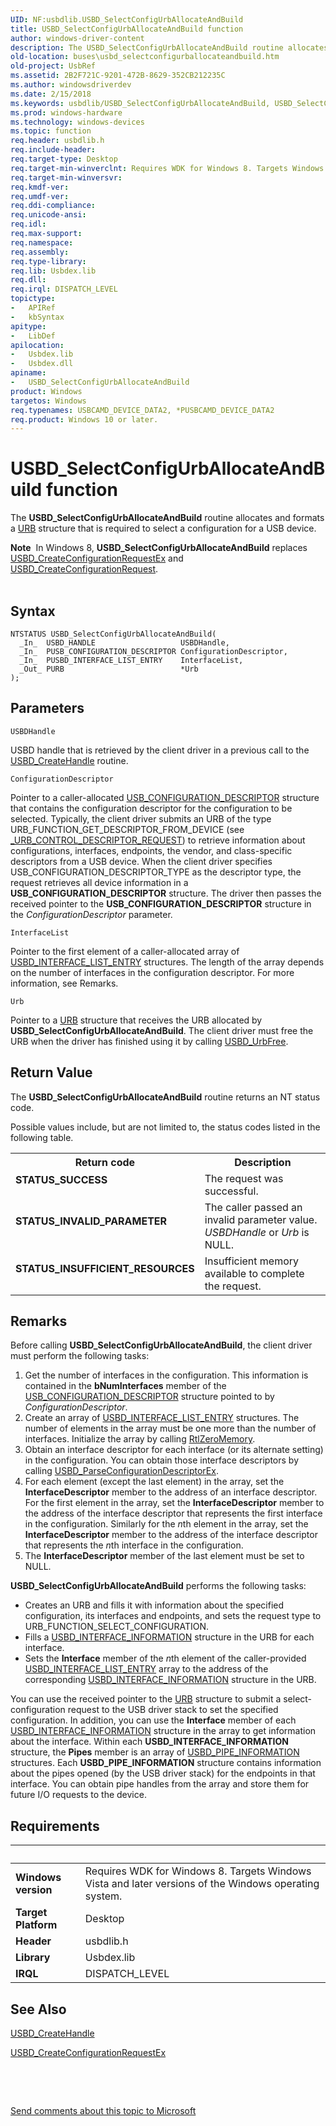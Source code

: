 ```yaml
---
UID: NF:usbdlib.USBD_SelectConfigUrbAllocateAndBuild
title: USBD_SelectConfigUrbAllocateAndBuild function
author: windows-driver-content
description: The USBD_SelectConfigUrbAllocateAndBuild routine allocates and formats a URB structure that is required to select a configuration for a USB device.
old-location: buses\usbd_selectconfigurballocateandbuild.htm
old-project: UsbRef
ms.assetid: 2B2F721C-9201-472B-8629-352CB212235C
ms.author: windowsdriverdev
ms.date: 2/15/2018
ms.keywords: usbdlib/USBD_SelectConfigUrbAllocateAndBuild, USBD_SelectConfigUrbAllocateAndBuild, USBD_SelectConfigUrbAllocateAndBuild routine [Buses], buses.usbd_selectconfigurballocateandbuild
ms.prod: windows-hardware
ms.technology: windows-devices
ms.topic: function
req.header: usbdlib.h
req.include-header: 
req.target-type: Desktop
req.target-min-winverclnt: Requires WDK for Windows 8. Targets Windows Vista and later versions of the Windows operating system.
req.target-min-winversvr: 
req.kmdf-ver: 
req.umdf-ver: 
req.ddi-compliance: 
req.unicode-ansi: 
req.idl: 
req.max-support: 
req.namespace: 
req.assembly: 
req.type-library: 
req.lib: Usbdex.lib
req.dll: 
req.irql: DISPATCH_LEVEL
topictype:
-	APIRef
-	kbSyntax
apitype:
-	LibDef
apilocation:
-	Usbdex.lib
-	Usbdex.dll
apiname:
-	USBD_SelectConfigUrbAllocateAndBuild
product: Windows
targetos: Windows
req.typenames: USBCAMD_DEVICE_DATA2, *PUSBCAMD_DEVICE_DATA2
req.product: Windows 10 or later.
---
```



# USBD_SelectConfigUrbAllocateAndBuild function
The <b>USBD_SelectConfigUrbAllocateAndBuild</b> routine allocates and formats a <a href="..\usb\ns-usb-_urb.md">URB</a> structure that is required to select a configuration for a USB device.

<div class="alert"><b>Note</b>  In Windows 8, <b>USBD_SelectConfigUrbAllocateAndBuild</b> replaces <a href="..\usbdlib\nf-usbdlib-usbd_createconfigurationrequestex.md">USBD_CreateConfigurationRequestEx</a> and <a href="..\usbdlib\nf-usbdlib-usbd_createconfigurationrequest.md">USBD_CreateConfigurationRequest</a>.</div>
<div> </div>

## Syntax

````
NTSTATUS USBD_SelectConfigUrbAllocateAndBuild(
  _In_  USBD_HANDLE                   USBDHandle,
  _In_  PUSB_CONFIGURATION_DESCRIPTOR ConfigurationDescriptor,
  _In_  PUSBD_INTERFACE_LIST_ENTRY    InterfaceList,
  _Out_ PURB                          *Urb
);
````

## Parameters

`USBDHandle`

USBD handle that is retrieved by the client driver in a previous call to  the <a href="..\usbdlib\nf-usbdlib-usbd_createhandle.md">USBD_CreateHandle</a> routine.

`ConfigurationDescriptor`

Pointer to a caller-allocated <a href="..\usbspec\ns-usbspec-_usb_configuration_descriptor.md">USB_CONFIGURATION_DESCRIPTOR</a> structure that contains the configuration descriptor for the configuration to be selected. Typically, the client driver submits an URB  of the type  URB_FUNCTION_GET_DESCRIPTOR_FROM_DEVICE (see <a href="..\usb\ns-usb-_urb_control_descriptor_request.md">_URB_CONTROL_DESCRIPTOR_REQUEST</a>)     to retrieve information about configurations, interfaces, endpoints, the vendor, and class-specific descriptors from a USB device. When the client driver specifies USB_CONFIGURATION_DESCRIPTOR_TYPE as the descriptor type, the request retrieves all device information in a <b>USB_CONFIGURATION_DESCRIPTOR</b> structure. The driver then passes the received pointer to    the <b>USB_CONFIGURATION_DESCRIPTOR</b> structure in the <i>ConfigurationDescriptor</i> parameter.

`InterfaceList`

Pointer to the first element of a caller-allocated array of <a href="..\usbdlib\ns-usbdlib-_usbd_interface_list_entry.md">USBD_INTERFACE_LIST_ENTRY</a>    structures. The length of the array depends on the number of interfaces in the configuration descriptor. For more information, see Remarks.

`Urb`

Pointer to a <a href="..\usb\ns-usb-_urb.md">URB</a> structure that receives the URB allocated by <b>USBD_SelectConfigUrbAllocateAndBuild</b>. The client driver must free the URB when the driver has finished using it by calling <a href="..\usbdlib\nf-usbdlib-usbd_urbfree.md">USBD_UrbFree</a>.


## Return Value

The <b>USBD_SelectConfigUrbAllocateAndBuild</b> routine returns an NT status code. 


Possible values include, but are not limited to, the status codes listed in the following table.

<table>
<tr>
<th>Return code</th>
<th>Description</th>
</tr>
<tr>
<td width="40%">
<dl>
<dt><b>STATUS_SUCCESS</b></dt>
</dl>
</td>
<td width="60%">
The request was successful.

</td>
</tr>
<tr>
<td width="40%">
<dl>
<dt><b>STATUS_INVALID_PARAMETER</b></dt>
</dl>
</td>
<td width="60%">
The caller passed an invalid parameter value. <i>USBDHandle</i> or  <i>Urb</i> is NULL.

</td>
</tr>
<tr>
<td width="40%">
<dl>
<dt><b>STATUS_INSUFFICIENT_RESOURCES</b></dt>
</dl>
</td>
<td width="60%">
Insufficient memory available to complete the request.

</td>
</tr>
</table>

## Remarks

Before calling <b>USBD_SelectConfigUrbAllocateAndBuild</b>, the client driver must perform the following tasks: 

<ol>
<li>Get the number of interfaces in the configuration. This information is contained in the <b>bNumInterfaces</b> member of the <a href="..\usbspec\ns-usbspec-_usb_configuration_descriptor.md">USB_CONFIGURATION_DESCRIPTOR</a> structure pointed to by <i>ConfigurationDescriptor</i>.</li>
<li>Create an array of  <a href="..\usbdlib\ns-usbdlib-_usbd_interface_list_entry.md">USBD_INTERFACE_LIST_ENTRY</a> structures. The number  of elements in the array  must be one more than the number of interfaces. Initialize the array by calling <a href="..\wdm\nf-wdm-rtlzeromemory.md">RtlZeroMemory</a>. </li>
<li>Obtain an interface descriptor  for each interface (or its alternate setting)   in the configuration. You can obtain those interface descriptors by calling <a href="..\usbdlib\nf-usbdlib-usbd_parseconfigurationdescriptorex.md">USBD_ParseConfigurationDescriptorEx</a>. </li>
<li>For each element (except  the last element) in the array,  set the <b>InterfaceDescriptor</b> member to the address of an  interface descriptor. For the first element in the array, set the <b>InterfaceDescriptor</b> member to the address of the  interface descriptor that represents the first interface in the configuration. Similarly for the <i>n</i>th element in the array, set the <b>InterfaceDescriptor</b> member to the address of the  interface descriptor that represents the <i>n</i>th interface in the configuration. </li>
<li>The <b>InterfaceDescriptor</b> member of the last element must be set to NULL. </li>
</ol>
<b>USBD_SelectConfigUrbAllocateAndBuild</b> performs the following tasks: 

<ul>
<li>Creates an URB and fills it with information about the specified configuration, its interfaces and endpoints, and sets the request type to URB_FUNCTION_SELECT_CONFIGURATION.</li>
<li>Fills a <a href="..\usb\ns-usb-_usbd_interface_information.md">USBD_INTERFACE_INFORMATION</a> structure in the URB for each interface.</li>
<li>Sets  the <b>Interface</b> member of the <i>n</i>th element of the caller-provided <a href="..\usbdlib\ns-usbdlib-_usbd_interface_list_entry.md">USBD_INTERFACE_LIST_ENTRY</a>  array to the address of the corresponding <a href="..\usb\ns-usb-_usbd_interface_information.md">USBD_INTERFACE_INFORMATION</a> structure in the URB.</li>
</ul>
You can use the received pointer to the <a href="..\usb\ns-usb-_urb.md">URB</a> structure to submit a select-configuration request to the USB driver stack to set the specified configuration. In addition, you can use the <b>Interface</b> member of each <a href="..\usb\ns-usb-_usbd_interface_information.md">USBD_INTERFACE_INFORMATION</a> structure in the array to get information about the interface. Within each <b>USBD_INTERFACE_INFORMATION</b> structure, the  <b>Pipes</b> member is an array of <a href="..\usb\ns-usb-_usbd_pipe_information.md">USBD_PIPE_INFORMATION</a> structures. Each <b>USBD_PIPE_INFORMATION</b> structure contains information about the pipes opened (by the USB driver stack) for the endpoints in that interface. You can  obtain pipe handles from the array and store them for future I/O requests to the device.

## Requirements
| &nbsp; | &nbsp; |
| ---- |:---- |
| **Windows version** | Requires WDK for Windows 8. Targets Windows Vista and later versions of the Windows operating system.  |
| **Target Platform** | Desktop |
| **Header** | usbdlib.h |
| **Library** | Usbdex.lib |
| **IRQL** | DISPATCH_LEVEL |

## See Also

<a href="..\usbdlib\nf-usbdlib-usbd_createhandle.md">USBD_CreateHandle</a>



<a href="..\usbdlib\nf-usbdlib-usbd_createconfigurationrequestex.md">USBD_CreateConfigurationRequestEx</a>



 

 

<a href="mailto:wsddocfb@microsoft.com?subject=Documentation%20feedback [UsbRef\buses]:%20USBD_SelectConfigUrbAllocateAndBuild routine%20 RELEASE:%20(2/15/2018)&amp;body=%0A%0APRIVACY STATEMENT%0A%0AWe use your feedback to improve the documentation. We don't use your email address for any other purpose, and we'll remove your email address from our system after the issue that you're reporting is fixed. While we're working to fix this issue, we might send you an email message to ask for more info. Later, we might also send you an email message to let you know that we've addressed your feedback.%0A%0AFor more info about Microsoft's privacy policy, see http://privacy.microsoft.com/en-us/default.aspx." title="Send comments about this topic to Microsoft">Send comments about this topic to Microsoft</a>